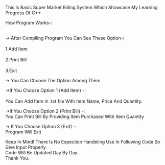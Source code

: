 This Is Basic Super Market Billing System Which Showcase My Learning Progress Of C++

How Program Works-:

<br>-> After Compiling Program You Can See These Option-:<br>
  <br>  1.Add Item<br>
   <br> 2.Print Bill<br>
   <br> 3.Exit<br>

-> You Can Choose The Option Among Them 

->If You Choose Option 1 (Add Item) -:<br>
   <br> You Can Add Item In .txt file With Item Name, Price And Quantity.

->If You Choose Option 2 (Print Bill) -:
   <br> You Can Print Bill By Providing Item Purchased With Item Quantity

-> If You Choose Option 3 (Exit) -:
   <br> Program Will Exit

Keep In Mind! There Is No Expection Handeling Use In Following Code So Give Input Properly.
<br>
Code Will Be Updated Day By Day.<br>
Thank You.
